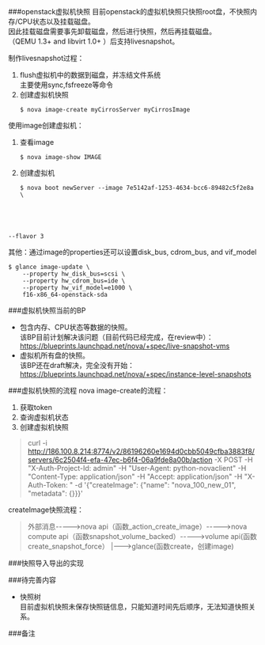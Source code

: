 ###openstack虚拟机快照
目前openstack的虚拟机快照只快照root盘，不快照内存/CPU状态以及挂载磁盘。  
因此挂载磁盘需要事先卸载磁盘，然后进行快照，然后再挂载磁盘。  
（QEMU 1.3+ and libvirt 1.0+ ）后支持livesnapshot。

制作livesnapshot过程：  
1.  flush虚拟机中的数据到磁盘，并冻结文件系统    
    主要使用sync,fsfreeze等命令  
2.  创建虚拟机快照  
    <pre><code>$ nova image-create myCirrosServer myCirrosImage</code></pre>

使用image创建虚拟机：  
1.  查看image
    <pre><code>$ nova image-show IMAGE </code></pre> 
2.  创建虚拟机
    <pre><code>$ nova boot newServer --image 7e5142af-1253-4634-bcc6-89482c5f2e8a \
   --flavor 3</code></pre>

其他：通过image的properties还可以设置disk_bus, cdrom_bus, and vif_model       
<pre><code>$ glance image-update \
    --property hw_disk_bus=scsi \
    --property hw_cdrom_bus=ide \
    --property hw_vif_model=e1000 \
    f16-x86_64-openstack-sda
</code></pre>

###虚拟机快照当前的BP
-  包含内存、CPU状态等数据的快照。  
该BP目前计划解决该问题（目前代码已经完成，在review中）：  
https://blueprints.launchpad.net/nova/+spec/live-snapshot-vms  
-  虚拟机所有盘的快照。  
该BP还在draft解决，完全没有开始：  
https://blueprints.launchpad.net/nova/+spec/instance-level-snapshots

###虚拟机快照的流程
nova image-create的流程：  
1.  获取token  
2.  查询虚拟机状态  
3.  创建虚拟机快照  
>curl -i http://186.100.8.214:8774/v2/86196260e1694d0cbb5049cfba3883f8/servers/6c2504f4-efa-47ec-b6f4-06a9fde8a00b/action -X POST -H "X-Auth-Project-Id: admin" -H "User-Agent: python-novaclient" -H "Content-Type: application/json" -H "Accept: application/json" -H "X-Auth-Token: " -d '{"createImage": {"name": "nova_100_new_01", "metadata": {}}}'

createImage快照流程：  
>外部消息----->nova api（函数_action_create_image）----->nova compute api（函数snapshot_volume_backed）----->volume api(函数create_snapshot_force）
            |--->glance(函数create，创建image)

###快照导入导出的实现


###待完善内容
+ 快照树  
  目前虚拟机快照未保存快照链信息，只能知道时间先后顺序，无法知道快照关系。

###备注  

